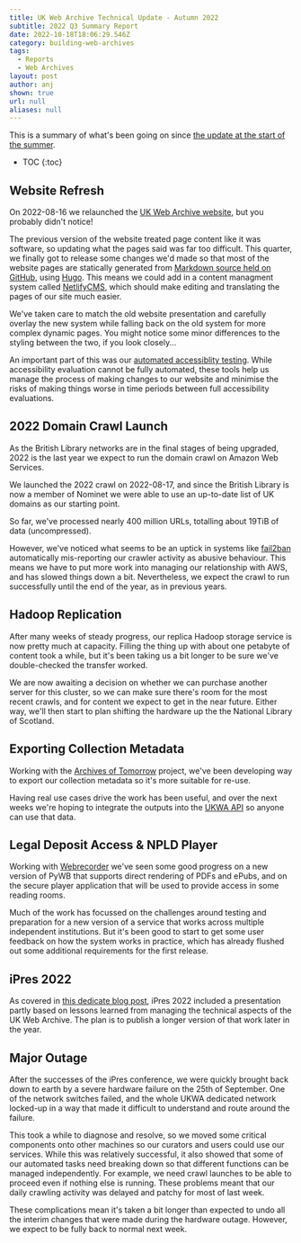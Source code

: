 ```yaml
---
title: UK Web Archive Technical Update - Autumn 2022
subtitle: 2022 Q3 Summary Report
date: 2022-10-18T18:06:29.546Z
category: building-web-archives
tags:
  - Reports
  - Web Archives
layout: post
author: anj
shown: true
url: null
aliases: null
---
```

This is a summary of what's been going on since [the update at the start of the summer](https://blogs.bl.uk/webarchive/2022/07/uk-web-archive-technical-update-summer-2022.html).

<!--break-->

* TOC
{:toc}

## Website Refresh

On 2022-08-16 we relaunched the [UK Web Archive website](https://www.webarchive.org.uk/), but you probably didn't notice!

The previous version of the website treated page content like it was software, so updating what the pages said was far too difficult. This quarter, we finally got to release some changes we'd made so that most of the website pages are statically generated from [Markdown source held on GitHub](https://github.com/ukwa/ukwa-site/blob/master/content/info/about/index.en.md), using [Hugo](https://gohugo.io/). This means we could add in a content managment system called [NetlifyCMS](https://www.netlifycms.org/), which should make editing and translating the pages of our site much easier.

We've taken care to match the old website presentation and carefully overlay the new system while falling back on the old system for more complex dynamic pages. You might notice some minor differences to the styling between the two, if you look closely...

An important part of this was our [automated accessiblity testing](https://github.com/ukwa/docker-robot-framework/blob/main/tests/website/a11y.robot). While accessibility evaluation cannot be fully automated, these tools help us manage the process of making changes to our website and minimise the risks of making things worse in time periods between full accessibility evaluations.

## 2022 Domain Crawl Launch

As the British Library networks are in the final stages of being upgraded, 2022 is the last year we expect to run the domain crawl on Amazon Web Services.

We launched the 2022 crawl on 2022-08-17, and since the British Library is now a member of Nominet we were able to use an up-to-date list of UK domains as our starting point.

So far, we've processed nearly 400 million URLs, totalling about 19TiB of data (uncompressed). 

However, we've noticed what seems to be an uptick in systems like [fail2ban](https://www.fail2ban.org/) automatically mis-reporting our crawler activity as abusive behaviour. This means we have to put more work into managing our relationship with AWS, and has slowed things down a bit. Nevertheless, we expect the crawl to run successfully until the end of the year, as in previous years.

## Hadoop Replication

After many weeks of steady progress, our replica Hadoop storage service is now pretty much at capacity. Filling the thing up with about one petabyte of content took a while, but it's been taking us a bit longer to be sure we've double-checked the transfer worked.

We are now awaiting a decision on whether we can purchase another server for this cluster, so we can make sure there's room for the most recent crawls, and for content we expect to get in the near future.  Either way, we'll then start to plan shifting the hardware up the the National Library of Scotland.

## Exporting Collection Metadata

Working with the [Archives of Tomorrow](https://www.nls.uk/about-us/working-with-others/archive-of-tomorrow/) project, we've been developing way to export our collection metadata so it's more suitable for re-use.

Having real use cases drive the work has been useful, and over the next weeks we're hoping to integrate the outputs into the [UKWA API](https://www.webarchive.org.uk/api/docs) so anyone can use that data.


## Legal Deposit Access & NPLD Player

Working with [Webrecorder](https://webrecorder.net/) we've seen some good progress on a new version of PyWB that supports direct rendering of PDFs and ePubs, and on the secure player application that will be used to provide access in some reading rooms.

Much of the work has focussed on the challenges around testing and preparation for a new version of a service that works across multiple independent institutions. But it's been good to start to get some user feedback on how the system works in practice, which has already flushed out some additional requirements for the first release.

## iPres 2022

As covered in [this dedicate blog post](https://blogs.bl.uk/webarchive/2022/10/ipres-2022-conference-report-from-the-uk-web-archive.html), iPres 2022 included a presentation partly based on lessons learned from managing the technical aspects of the UK Web Archive. The plan is to publish a longer version of that work later in the year.

## Major Outage

After the successes of the iPres conference, we were quickly brought back down to earth by a severe hardware failure on the 25th of September. One of the network switches failed, and the whole UKWA dedicated network locked-up in a way that made it difficult to understand and route around the failure. 

This took a while to diagnose and resolve, so we moved some critical components onto other machines so our curators and users could use our services. While this was relatively successful, it also showed that some of our automated tasks need breaking down so that different functions can be managed independently. For example, we need crawl launches to be able to proceed even if nothing else is running. These problems meant that our daily crawling activity was delayed and patchy for most of last week.

These complications mean it's taken a bit longer than expected to undo all the interim changes that were made during the hardware outage.  However, we expect to be fully back to normal next week.

